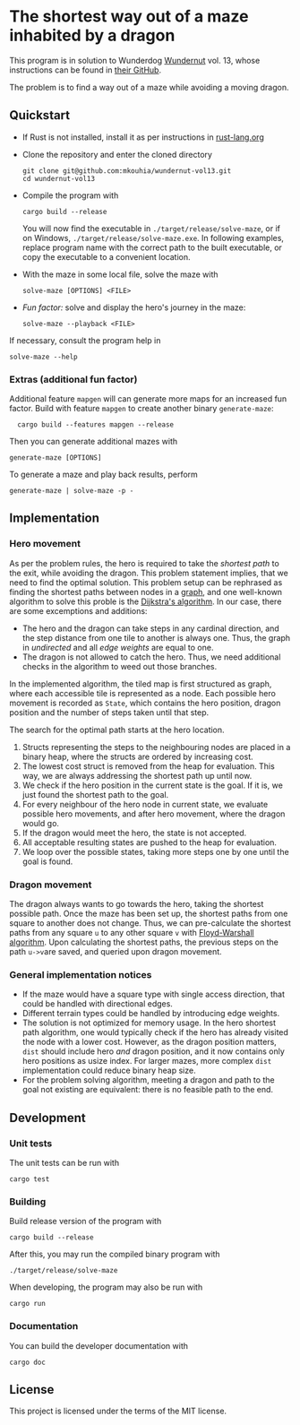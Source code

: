 # The shortest way out of a maze inhabited by a dragon

This program is in solution to Wunderdog [Wundernut](https://www.wunderdog.io/wundernut) vol. 13, whose instructions can be found in [their GitHub](https://github.com/wunderdogsw/wundernut-vol13).

The problem is to find a way out of a maze while avoiding a moving dragon.

## Quickstart

- If Rust is not installed, install it as per instructions in [rust-lang.org](https://www.rust-lang.org/tools/install)
- Clone the repository and enter the cloned directory

      git clone git@github.com:mkouhia/wundernut-vol13.git
      cd wundernut-vol13

- Compile the program with

      cargo build --release

  You will now find the executable in `./target/release/solve-maze`, or if on Windows, `./target/release/solve-maze.exe`. In following examples, replace program name with the correct path to the built executable, or copy the executable to a convenient location.

- With the maze in some local file, solve the maze with

      solve-maze [OPTIONS] <FILE>

- _Fun factor:_ solve and display the hero's journey in the maze:

      solve-maze --playback <FILE>

If necessary, consult the program help in

    solve-maze --help

### Extras (additional fun factor)
Additional feature `mapgen` will can generate more maps for an increased fun factor. Build with feature `mapgen` to create another binary `generate-maze`:

      cargo build --features mapgen --release

Then you can generate additional mazes with 

    generate-maze [OPTIONS]

To generate a maze and play back results, perform

    generate-maze | solve-maze -p -



## Implementation

### Hero movement

As per the problem rules, the hero is required to take the _shortest path_ to the exit, while avoiding the dragon.
This problem statement implies, that we need to find the optimal solution.
This problem setup can be rephrased as finding the shortest paths between nodes in a [graph](https://en.wikipedia.org/wiki/Graph_(abstract_data_type)), and one well-known algorithm to solve this proble is the [Dijkstra's algorithm](https://en.wikipedia.org/wiki/Dijkstra%27s_algorithm). In our case, there are some excemptions and additions:
- The hero and the dragon can take steps in any cardinal direction, and the step distance from one tile to another is always one. Thus, the graph in _undirected_ and all _edge weights_ are equal to one.
- The dragon is not allowed to catch the hero. Thus, we need additional checks in the algorithm to weed out those branches.

In the implemented algorithm, the tiled map is first structured as graph, where each accessible tile is represented as a node. Each possible hero movement is recorded as `State`, which contains the hero position, dragon position and the number of steps taken until that step.

The search for the optimal path starts at the hero location.
1. Structs representing the steps to the neighbouring nodes are placed in a binary heap, where the structs are ordered by increasing cost.
2. The lowest cost struct is removed from the heap for evaluation. This way, we are always addressing the shortest path up until now.
3. We check if the hero position in the current state is the goal. If it is, we just found the shortest path to the goal.
4. For every neighbour of the hero node in current state, we evaluate possible hero movements, and after hero movement, where the dragon would go.
5. If the dragon would meet the hero, the state is not accepted.
6. All acceptable resulting states are pushed to the heap for evaluation.
7. We loop over the possible states, taking more steps one by one until the goal is found.


### Dragon movement

The dragon always wants to go towards the hero, taking the shortest possible path.
Once the maze has been set up, the shortest paths from one square to another does not change.
Thus, we can pre-calculate the shortest paths from any square `u` to any other square `v` with [Floyd-Warshall algorithm](https://en.wikipedia.org/wiki/Floyd%E2%80%93Warshall_algorithm#Path_reconstruction).
Upon calculating the shortest paths, the previous steps on the path `u->v`are saved, and queried upon dragon movement.

### General implementation notices
- If the maze would have a square type with single access direction, that could be handled with directional edges.
- Different terrain types could be handled by introducing edge weights.
- The solution is not optimized for memory usage. In the hero shortest path algorithm, one would typically check if the hero has already visited the node with a lower cost. However, as the dragon position matters, `dist` should include hero _and_ dragon position, and it now contains only hero positions as usize index. For larger mazes, more complex `dist` implementation could reduce binary heap size.
- For the problem solving algorithm, meeting a dragon and path to the goal not existing are equivalent: there is no feasible path to the end.

## Development

### Unit tests

The unit tests can be run with

    cargo test

### Building

Build release version of the program with

    cargo build --release

After this, you may run the compiled binary program with

    ./target/release/solve-maze

When developing, the program may also be run with

    cargo run

### Documentation

You can build the developer documentation with 

    cargo doc

## License

This project is licensed under the terms of the MIT license.